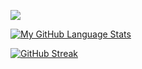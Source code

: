 ![](https://komarev.com/ghpvc/?username=jakub-chyla)

[![My GitHub Language Stats](https://github-readme-stats.vercel.app/api/top-langs/?username=jakub-chyla6&langs_count=5&theme=tokyonight)]()


[![GitHub Streak](https://github-readme-streak-stats.herokuapp.com/?user=jakub-chyla&theme=dark)](https://github.com/jakub-chyla/github-readme-streak-stats)

